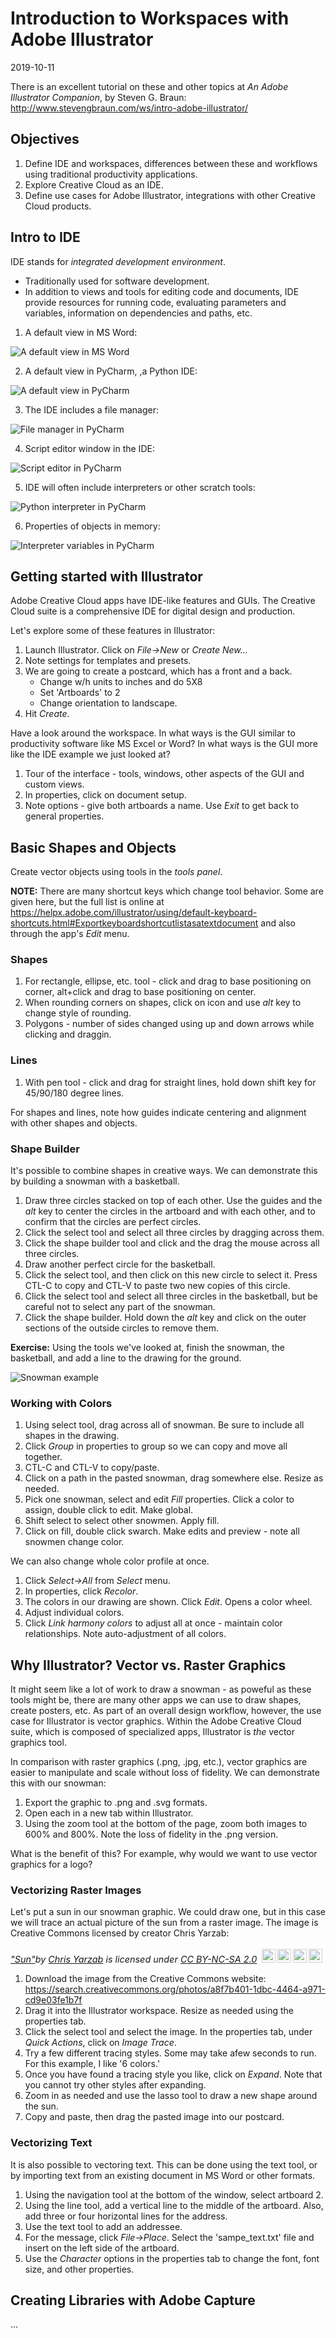 # Introduction to Workspaces with Adobe Illustrator

2019-10-11

There is an excellent tutorial on these and other topics at _An Adobe Illustrator Companion_, by Steven G. Braun: <http://www.stevengbraun.com/ws/intro-adobe-illustrator/>

## Objectives

1. Define IDE and workspaces, differences between these and workflows using traditional productivity applications.
2. Explore Creative Cloud as an IDE.
3. Define use cases for Adobe Illustrator, integrations with other Creative Cloud products.

## Intro to IDE

IDE stands for _integrated development environment_.

* Traditionally used for software development.
* In addition to views and tools for editing code and documents, IDE provide resources for running code, evaluating parameters and variables, information on dependencies and paths, etc.

1. A default view in MS Word:

![A default view in MS Word](./python-ide/images/mswd.png)

2. A default view in PyCharm, ,a Python IDE:

![A default view in PyCharm](./python-ide/images/ide1.png)

3. The IDE includes a file manager:

![File manager in PyCharm](./python-ide/images/ide2.png)

4. Script editor window in the IDE:

![Script editor in PyCharm](./python-ide/images/ide3.png)

5. IDE will often include interpreters or other scratch tools:

![Python interpreter in PyCharm](./python-ide/images/ide4.png)

6. Properties of objects in memory:

![Interpreter variables in PyCharm](./python-ide/images/ide5.png)

## Getting started with Illustrator

Adobe Creative Cloud apps have IDE-like features and GUIs. The Creative Cloud suite is a comprehensive IDE for digital design and production.

Let's explore some of these features in Illustrator:

1. Launch Illustrator. Click on _File->New_ or _Create New..._
2. Note settings for templates and presets.
3. We are going to create a postcard, which has a front and a back.
   * Change w/h units to inches and do 5X8
   * Set 'Artboards' to 2
   * Change orientation to landscape.
4. Hit _Create_.

Have a look around the workspace. In what ways is the GUI similar to productivity software like MS Excel or Word? In what ways is the GUI more like the IDE example we just looked at?

1. Tour of the interface - tools, windows, other aspects of the GUI and custom views.
2. In properties, click on document setup.
3. Note options - give both artboards a name. Use _Exit_ to get back to general properties.

## Basic Shapes and Objects

Create vector objects using tools in the _tools panel_.

**NOTE:** There are many shortcut keys which change tool behavior. Some are given here, but the full list is online at <https://helpx.adobe.com/illustrator/using/default-keyboard-shortcuts.html#Exportkeyboardshortcutlistasatextdocument> and also through the app's _Edit_ menu.

### Shapes

1. For rectangle, ellipse, etc. tool - click and drag to base positioning on corner, alt+click and drag to base positioning on center.
2. When rounding corners on shapes, click on icon and use _alt_ key to change style of rounding.
3. Polygons - number of sides changed using up and down arrows while clicking and draggin.

### Lines

1. With pen tool - click and drag for straight lines, hold down shift key for 45/90/180 degree lines.

For shapes and lines, note how guides indicate centering and alignment with other shapes and objects.

### Shape Builder

It's possible to combine shapes in creative ways. We can demonstrate this by building a snowman with a basketball.

1. Draw three circles stacked on top of each other. Use the guides and the _alt_ key to center the circles in the artboard and with each other, and to confirm that the circles are perfect circles.
2. Click the select tool and select all three circles by dragging across them.
3. Click the shape builder tool and click and the drag the mouse across all three circles.
4. Draw another perfect circle for the basketball.
5. Click the select tool, and then click on this new circle to select it. Press CTL-C to copy and CTL-V to paste two new copies of this circle.
6. Click the select tool and select all three circles in the basketball, but be careful not to select any part of the snowman.
7. Click the shape builder. Hold down the _alt_ key and click on the outer sections of the outside circles to remove them.

**Exercise:** Using the tools we've looked at, finish the snowman, the basketball, and add a line to the drawing for the ground.

![Snowman example](./images/illustrator-1-snowman.png)

### Working with Colors

1. Using select tool, drag across all of snowman. Be sure to include all shapes in the drawing.
2. Click _Group_ in properties to group so we can copy and move all together.
3. CTL-C and CTL-V to copy/paste.
4. Click on a path in the pasted snowman, drag somewhere else. Resize as needed.
5. Pick one snowman, select and edit _Fill_ properties. Click a color to assign, double click to edit. Make global.
6. Shift select to select other snowmen. Apply fill.
7. Click on fill, double click swarch. Make edits and preview - note all snowmen change color.

We can also change whole color profile at once.

1. Click _Select->All_ from _Select_ menu.
2. In properties, click _Recolor_.
3. The colors in our drawing are shown. Click _Edit_. Opens a color wheel.
4. Adjust individual colors.
5. Click _Link harmony colors_ to adjust all at once - maintain color relationships. Note auto-adjustment of all colors.

## Why Illustrator? Vector vs. Raster Graphics

It might seem like a lot of work to draw a snowman - as poweful as these tools might be, there are many other apps we can use to draw shapes, create posters, etc. As part of an overall design workflow, however, the use case for Illustrator is vector graphics. Within the Adobe Creative Cloud suite, which is composed of specialized apps, Illustrator is _the_ vector graphics tool.

In comparison with raster graphics (.png, .jpg, etc.), vector graphics are easier to manipulate and scale without loss of fidelity. We can demonstrate this with our snowman:

1. Export the graphic to .png and .svg formats.
2. Open each in a new tab within Illustrator.
3. Using the zoom tool at the bottom of the page, zoom both images to 600% and 800%. Note the loss of fidelity in the .png version.

What is the benefit of this? For example, why would we want to use vector graphics for a logo?


### Vectorizing Raster Images

Let's put a sun in our snowman graphic. We could draw one, but in this case we will trace an actual picture of the sun from a raster image. The image is Creative Commons licensed by creator Chris Yarzab:

<p style="font-size: 0.9rem;font-style: italic;"><a href="http://www.flickr.com/photos/10957255@N08/15102913302">"Sun"</a><span>by <a href="http://www.flickr.com/photos/10957255@N08">Chris Yarzab</a></span> is licensed under <a href="https://creativecommons.org/licenses/by-nc-sa/2.0/?ref=ccsearch&atype=html" style="margin-right: 5px;">CC BY-NC-SA 2.0</a><a href="https://creativecommons.org/licenses/by-nc-sa/2.0/?ref=ccsearch&atype=html" target="_blank" rel="noopener noreferrer" style="display: inline-block;white-space: none;opacity: .7;margin-top: 2px;margin-left: 3px;height: 22px !important;"><img style="height: inherit;margin-right: 3px;display: inline-block;" src="https://search.creativecommons.org/static/img/cc_icon.svg" /><img style="height: inherit;margin-right: 3px;display: inline-block;" src="https://search.creativecommons.org/static/img/cc-by_icon.svg" /><img style="height: inherit;margin-right: 3px;display: inline-block;" src="https://search.creativecommons.org/static/img/cc-nc_icon.svg" /><img style="height: inherit;margin-right: 3px;display: inline-block;" src="https://search.creativecommons.org/static/img/cc-sa_icon.svg" /></a></p>

1. Download the image from the Creative Commons website: <https://search.creativecommons.org/photos/a8f7b401-1dbc-4464-a971-cd9e03fe1b7f>
2. Drag it into the Illustrator workspace. Resize as needed using the properties tab.
3. Click the select tool and select the image. In the properties tab, under _Quick Actions_, click on _Image Trace_.
4. Try a few different tracing styles. Some may take afew seconds to run. For this example, I like '6 colors.'
5. Once you have found a tracing style you like, click on _Expand_. Note that you cannot try other styles after expanding.
6. Zoom in as needed and use the lasso tool to draw a new shape around the sun.
7. Copy and paste, then drag the pasted image into our postcard.

### Vectorizing Text

It is also possible to vectoring text. This can be done using the text tool, or by importing text from an existing document in MS Word or other formats.

1. Using the navigation tool at the bottom of the window, select artboard 2.
2. Using the line tool, add a vertical line to the middle of the artboard. Also, add three or four horizontal lines for the address.
3. Use the text tool to add an addressee.
4. For the message, click _File->Place_. Select the 'sampe_text.txt' file and insert on the left side of the artboard.
5. Use the _Character_ options in the properties tab to change the font, font size, and other properties.


## Creating Libraries with Adobe Capture

...
